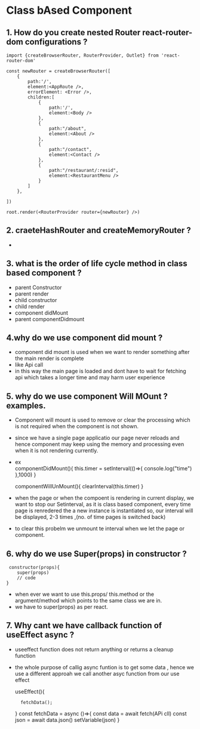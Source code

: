 # Class bAsed Component

## 1. How do you create nested Router react-router-dom  configurations ?
    import {createBrowserRouter, RouterProvider, Outlet} from 'react-router-dom'
        
    const newRouter = createBrowserRouter([
        {
            path:'/',
            element:<AppRoute />,
            errorElement: <Error />,
            children:[
                {
                    path:'/',
                    element:<Body />
                },
                {
                    path:"/about",
                    element:<About />
                },
                {
                    path:"/contact",
                    element:<Contact />
                },
                {
                    path:"/restaurant/:resid",
                    element:<RestaurantMenu />
                }
            ]
        },
        
    ])

    root.render(<RouterProvider router={newRouter} />)

## 2. craeteHashRouter and createMemoryRouter ?
- 

## 3. what is the order of life cycle method in class based component ?
- parent Constructor
- parent render
- child constructor
- child render
- component didMount
- parent componentDidmount

## 4.why do we use component did mount ?
- component did mount is used when we want to render something after the main render is complete
- like Api call
- in this way the main page is loaded and dont have to wait for fetching api which takes a longer time and may harm user experience

## 5. why do we use component Will MOunt ? examples.
- Component will mount is used to remove or clear the processing which is not required when the component is not shown.
- since we have a single page applicatio our page never reloads and hence component may keep using the memory and processing even when it is not rendering currently.
- ex    
    componentDidMount(){
        this.timer = setInterval(()=>{
            console.log("time")
        },1000)
    }

    componentWillUnMount(){
        clearInterval(this.timer)
    }

- when the page or when the compoent is rendering in current display, we want to stop our Setinterval, as it is class based component, every time page is renredered the a new instance is instantiated so, our interval will be displayed, 2-3 times ,(no. of time pages is switched back)
- to clear this probelm we unmount te interval when we let the page or component.

## 6. why do we use Super(props) in constructor ?
     constructor(props){
        super(props)
        // code
    }
- when ever we want to use this.props/ this.method  or the argument/method which points to the same class we are in.
- we have to super(props) as per react.

## 7. Why cant we have callback function of useEffect async ?
- useeffect function does not return anything or returns a cleanup function
- the whole purpose of callig async funtion is to get some data , hence we use a different approah we call another asyc function from our use effect

    useEffect(){

        fetchData();
    }
    const fetchData = async ()=>{
        const data = await fetch(APi cll)
        const json = await data.json()
        setVariable(json)
    }
